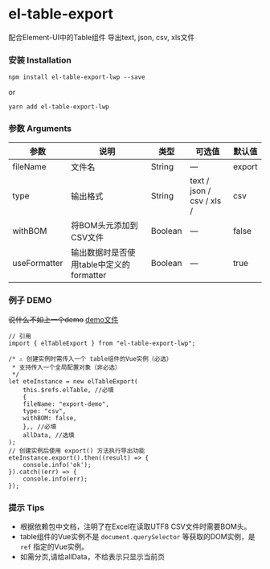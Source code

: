 # el-table-export
配合Element-UI中的Table组件 导出text, json, csv, xls文件

### 安装 Installation

``` 
npm install el-table-export-lwp --save
```

or

``` 
yarn add el-table-export-lwp
```

### 参数 Arguments

| 参数 | 说明 | 类型 | 可选值 | 默认值 |
| ------ | ------ | ------ | ------ | ------ |
| fileName | 文件名 | String |  — |  export | 
| type | 输出格式 | String |  text / json / csv / xls / |  csv | 
| withBOM | 将BOM头元添加到CSV文件 | Boolean |  — |  false | 
| useFormatter | 输出数据时是否使用table中定义的formatter | Boolean |  — |  true | 

### 例子 DEMO

~~说什么不如上一个demo~~
[demo文件](demo.vue)

``` 
// 引用
import { elTableExport } from "el-table-export-lwp";

/* ⚠ 创建实例时需传入一个 table组件的Vue实例（必选）
 * 支持传入一个全局配置对象（非必选）
 */
let eteInstance = new elTableExport(
    this.$refs.elTable, //必填
    {
    fileName: "export-demo",
    type: "csv",
    withBOM: false,
    },, //必填
    allData, //选填
);
// 创建实例后使用 export() 方法执行导出功能
eteInstance.export().then((result) => {
    console.info('ok');
}).catch((err) => {
    console.info(err);
});
```

### 提示 Tips

* 根据依赖包中文档，注明了在Excel在读取UTF8 CSV文件时需要BOM头。
* table组件的Vue实例不是 `document.querySelector` 等获取的DOM实例，是 `ref` 指定的Vue实例。
* 如需分页,请给allData，不给表示只显示当前页
